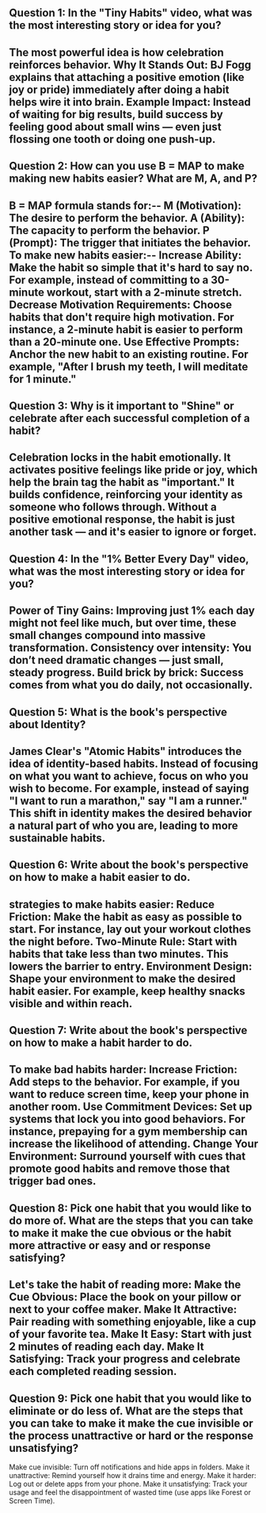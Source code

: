 Question 1: In the "Tiny Habits" video, what was the most interesting story or idea for you?
-----------------------------------------------------------------------------------------------------------------------------------------------
The most powerful idea is how celebration reinforces behavior.
Why It Stands Out: BJ Fogg explains that attaching a positive emotion (like joy or pride) immediately after doing a habit helps wire it into brain.
Example Impact: Instead of waiting for big results, build success by feeling good about small wins — even just flossing one tooth or doing one push-up.
-----------------------------------------------------------------------------------------------------------------------------------------------
Question 2: How can you use B = MAP to make making new habits easier? What are M, A, and P?
-----------------------------------------------------------------------------------------------------------------------------------------------
B = MAP formula stands for:--
M (Motivation): The desire to perform the behavior.
A (Ability): The capacity to perform the behavior.
P (Prompt): The trigger that initiates the behavior.
To make new habits easier:--
Increase Ability: Make the habit so simple that it's hard to say no. For example, instead of committing to a 30-minute workout, start with a 2-minute stretch.
Decrease Motivation Requirements: Choose habits that don't require high motivation. For instance, a 2-minute habit is easier to perform than a 20-minute one.
Use Effective Prompts: Anchor the new habit to an existing routine. For example, "After I brush my teeth, I will meditate for 1 minute."
-----------------------------------------------------------------------------------------------------------------------------------------------
Question 3: Why is it important to "Shine" or celebrate after each successful completion of a habit?
-----------------------------------------------------------------------------------------------------------------------------------------------
Celebration locks in the habit emotionally.
It activates positive feelings like pride or joy, which help the brain tag the habit as "important."
It builds confidence, reinforcing your identity as someone who follows through.
Without a positive emotional response, the habit is just another task — and it's easier to ignore or forget.
-----------------------------------------------------------------------------------------------------------------------------------------------
Question 4: In the "1% Better Every Day" video, what was the most interesting story or idea for you?
-----------------------------------------------------------------------------------------------------------------------------------------------
Power of Tiny Gains: Improving just 1% each day might not feel like much, but over time, these small changes compound into massive transformation.
Consistency over intensity: You don’t need dramatic changes — just small, steady progress.
Build brick by brick: Success comes from what you do daily, not occasionally.
-----------------------------------------------------------------------------------------------------------------------------------------------
Question 5: What is the book's perspective about Identity?
-----------------------------------------------------------------------------------------------------------------------------------------------
James Clear's "Atomic Habits" introduces the idea of identity-based habits. Instead of focusing on what you want to achieve, focus on who you wish to become. For example, instead of saying "I want to run a marathon," say "I am a runner." This shift in identity makes the desired behavior a natural part of who you are, leading to more sustainable habits.
-----------------------------------------------------------------------------------------------------------------------------------------------
Question 6: Write about the book's perspective on how to make a habit easier to do.
-----------------------------------------------------------------------------------------------------------------------------------------------
strategies to make habits easier:
Reduce Friction: Make the habit as easy as possible to start. For instance, lay out your workout clothes the night before.
Two-Minute Rule: Start with habits that take less than two minutes. This lowers the barrier to entry.
Environment Design: Shape your environment to make the desired habit easier. For example, keep healthy snacks visible and within reach.
-----------------------------------------------------------------------------------------------------------------------------------------------
Question 7: Write about the book's perspective on how to make a habit harder to do.
-----------------------------------------------------------------------------------------------------------------------------------------------
To make bad habits harder:
Increase Friction: Add steps to the behavior. For example, if you want to reduce screen time, keep your phone in another room.
Use Commitment Devices: Set up systems that lock you into good behaviors. For instance, prepaying for a gym membership can increase the likelihood of attending.
Change Your Environment: Surround yourself with cues that promote good habits and remove those that trigger bad ones.
-----------------------------------------------------------------------------------------------------------------------------------------------
Question 8: Pick one habit that you would like to do more of. What are the steps that you can take to make it make the cue obvious or the habit more attractive or easy and or response satisfying?
-----------------------------------------------------------------------------------------------------------------------------------------------
Let's take the habit of reading more:
Make the Cue Obvious: Place the book on your pillow or next to your coffee maker.
Make It Attractive: Pair reading with something enjoyable, like a cup of your favorite tea.
Make It Easy: Start with just 2 minutes of reading each day.
Make It Satisfying: Track your progress and celebrate each completed reading session.
-----------------------------------------------------------------------------------------------------------------------------------------------
Question 9: Pick one habit that you would like to eliminate or do less of. What are the steps that you can take to make it make the cue invisible or the process unattractive or hard or the response unsatisfying?
-----------------------------------------------------------------------------------------------------------------------------------------------
Make cue invisible: Turn off notifications and hide apps in folders.
Make it unattractive: Remind yourself how it drains time and energy.
Make it harder: Log out or delete apps from your phone.
Make it unsatisfying: Track your usage and feel the disappointment of wasted time (use apps like Forest or Screen Time).
